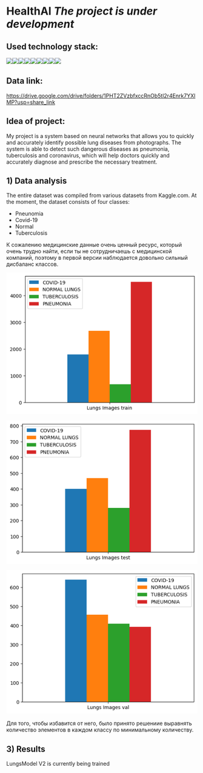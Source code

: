 # **HealthAI** _The project is under development_

## **Used technology stack:**

<img src="https://img.shields.io/badge/PYTHON-black?style=for-the-badge&logo=python&logoColor=gold"/><img src="https://img.shields.io/badge/PYTORCH-black?style=for-the-badge&logo=PyTorch&logoColor=orange"/><img src="https://img.shields.io/badge/JUPYTER-black?style=for-the-badge&logo=jupyter&logoColor=orange"/><img src="https://img.shields.io/badge/LINUX-black?style=for-the-badge&logo=linux&logoColor=yellow"/><img src="https://img.shields.io/badge/GIT-black?style=for-the-badge&logo=git&logoColor=orange"/><img src="https://img.shields.io/badge/NUMPY-black?style=for-the-badge&logo=NumPy&logoColor=013243"/><img src="https://img.shields.io/badge/PANDAS-black?style=for-the-badge&logo=Pandas&logoColor=pink"/><img src="https://img.shields.io/badge/VSC-black?style=for-the-badge&logo=Visual Studio Code&logoColor=007ACC"/><img src="https://img.shields.io/badge/GITHUB-black?style=for-the-badge&logo=GitHub&logoColor=white"/>

## **Data link**:

https://drive.google.com/drive/folders/1PHT2ZVzbfxccRnOb5tl2r4Enrk7YXlMP?usp=share_link

## **Idea of project**:

<p>My project is a system based on neural networks that allows you to quickly and accurately identify possible lung diseases from photographs. The system is able to detect such dangerous diseases as pneumonia, tuberculosis and coronavirus, which will help doctors quickly and accurately diagnose and prescribe the necessary treatment.</p>

## **1) Data analysis**

<p>The entire dataset was compiled from various datasets from Kaggle.com. At the moment, the dataset consists of four classes:</p>

- Pneunomia
- Covid-19
- Normal
- Tuberculosis

<p>К сожалению медицинские данные очень ценный ресурс, который очень трудно найти, если ты не сотрудничаешь с медицинской компаний, поэтому в первой версии наблюдается довольно сильный дисбаланс классов.</p>

![disbal_train_v1](img/LungsCheck/LungsCheck_V1/disbal_train.png "Lungs Images train")

![disbal_test_v1](img/LungsCheck/LungsCheck_V1/disbal_test.png "Lungs Images test")

![disbal_val_v1](img/LungsCheck/LungsCheck_V1/disbal_val.png "Lungs Images val")

<p>Для того, чтобы избавится от него, было принято решениие выравнять количество элементов в каждом классу по минимальному количеству.</p>

## **3) Results**

<p>LungsModel V2 is currently being trained</p>
